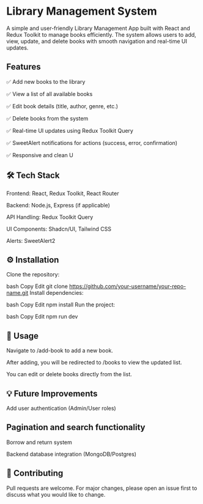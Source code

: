 # Library Management System

A simple and user-friendly Library Management App built with React and Redux Toolkit to manage books efficiently. The system allows users to add, view, update, and delete books with smooth navigation and real-time UI updates.

## Features

✅ Add new books to the library

✅ View a list of all available books

✅ Edit book details (title, author, genre, etc.)

✅ Delete books from the system

✅ Real-time UI updates using Redux Toolkit Query

✅ SweetAlert notifications for actions (success, error, confirmation)

✅ Responsive and clean U

## 🛠️ Tech Stack

Frontend: React, Redux Toolkit, React Router

Backend: Node.js, Express (if applicable)

API Handling: Redux Toolkit Query

UI Components: Shadcn/UI, Tailwind CSS

Alerts: SweetAlert2

## ⚙️ Installation
Clone the repository:

bash
Copy
Edit
git clone https://github.com/your-username/your-repo-name.git
Install dependencies:

bash
Copy
Edit
npm install
Run the project:

bash
Copy
Edit
npm run dev

## 📄 Usage
Navigate to /add-book to add a new book.

After adding, you will be redirected to /books to view the updated list.

You can edit or delete books directly from the list.

## 💡 Future Improvements
Add user authentication (Admin/User roles)

## Pagination and search functionality

Borrow and return system

Backend database integration (MongoDB/Postgres)

## 🤝 Contributing
Pull requests are welcome. For major changes, please open an issue first to discuss what you would like to change.


